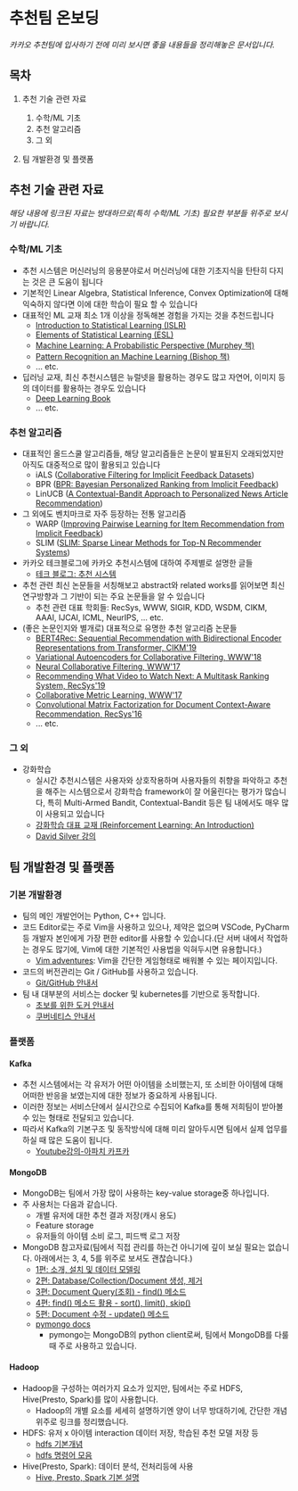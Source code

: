 # 추천팀 온보딩

_카카오 추천팀에 입사하기 전에 미리 보시면 좋을 내용들을 정리해놓은 문서입니다._

## 목차
1. 추천 기술 관련 자료
   1. 수학/ML 기초
   2. 추천 알고리즘
   3. 그 외

2. 팀 개발환경 및 플랫폼

## 추천 기술 관련 자료
_해당 내용에 링크된 자료는 방대하므로(특히 수학/ML 기초) 필요한 부분들 위주로 보시기 바랍니다._
### 수학/ML 기초
* 추천 시스템은 머신러닝의 응용분야로서 머신러닝에 대한 기초지식을 탄탄히 다지는 것은 큰 도움이 됩니다
* 기본적인 Linear Algebra, Statistical Inference, Convex Optimization에 대해 익숙하지 않다면 이에 대한 학습이 필요 할 수 있습니다
* 대표적인 ML 교재 최소 1개 이상을 정독해본 경험을 가지는 것을 추천드립니다
  * [Introduction to Statistical Learning (ISLR)](https://www.statlearning.com/)
  * [Elements of Statistical Learning (ESL)](https://hastie.su.domains/Papers/ESLII.pdf)
  * [Machine Learning: A Probabilistic Perspective (Murphey 책)](https://probml.github.io/pml-book/)
  * [Pattern Recognition an Machine Learning (Bishop 책)](https://www.microsoft.com/en-us/research/uploads/prod/2006/01/Bishop-Pattern-Recognition-and-Machine-Learning-2006.pdf)
  * ... etc.
* 딥러닝 교재, 최신 추천시스템은 뉴럴넷을 활용하는 경우도 많고 자연어, 이미지 등의 데이터를 활용하는 경우도 있습니다
  * [Deep Learning Book](https://www.deeplearningbook.org/)
  * ... etc.

### 추천 알고리즘
* 대표적인 올드스쿨 알고리즘들, 해당 알고리즘들은 논문이 발표된지 오래되었지만 아직도 대중적으로 많이 활용되고 있습니다
  * iALS ([Collaborative Filtering for Implicit Feedback Datasets](http://yifanhu.net/PUB/cf.pdf))
  * BPR ([BPR: Bayesian Personalized Ranking from Implicit Feedback](https://arxiv.org/pdf/1205.2618.pdf))
  * LinUCB ([A Contextual-Bandit Approach to Personalized News Article Recommendation](https://arxiv.org/pdf/1003.0146.pdf))
* 그 외에도 벤치마크로 자주 등장하는 전통 알고리즘
  * WARP ([Improving Pairwise Learning for Item Recommendation from Implicit Feedback](http://webia.lip6.fr/~gallinar/gallinari/uploads/Teaching/WSDM2014-rendle.pdf))
  * SLIM ([SLIM: Sparse Linear Methods for Top-N Recommender Systems](https://ieeexplore.ieee.org/abstract/document/6137254))
* 카카오 테크블로그에 카카오 추천시스템에 대하여 주제별로 설명한 글들
  * [테크 블로그: 추천 시스템](https://github.com/kakao/recoteam#%EC%B6%94%EC%B2%9C-%EC%8B%9C%EC%8A%A4%ED%85%9C)
* 추천 관련 최신 논문들을 서칭해보고 abstract와 related works를 읽어보면 최신 연구방향과 그 기반이 되는 주요 논문들을 알 수 있습니다
  * 추천 관련 대표 학회들: RecSys, WWW, SIGIR, KDD, WSDM, CIKM, AAAI, IJCAI, ICML, NeurIPS, ... etc.
* (좋은 논문인지와 별개로) 대표적으로 유명한 추천 알고리즘 논문들
  * [BERT4Rec: Sequential Recommendation with Bidirectional Encoder Representations from Transformer, CIKM'19](https://arxiv.org/abs/1904.06690)
  * [Variational Autoencoders for Collaborative Filtering, WWW'18](https://dl.acm.org/doi/10.1145/3178876.3186150)
  * [Neural Collaborative Filtering, WWW'17](https://dl.acm.org/doi/10.1145/3038912.3052569)
  * [Recommending What Video to Watch Next: A Multitask Ranking System, RecSys'19](https://daiwk.github.io/assets/youtube-multitask.pdf)
  * [Collaborative Metric Learning, WWW'17](https://vision.cornell.edu/se3/wp-content/uploads/2017/03/WWW-fp0554-hsiehA.pdf)
  * [Convolutional Matrix Factorization for Document Context-Aware Recommendation, RecSys'16](http://uclab.khu.ac.kr/resources/publication/C_351.pdf)
  * ... etc.

### 그 외
* 강화학습
  * 실시간 추천시스템은 사용자와 상호작용하며 사용자들의 취향을 파악하고 추천을 해주는 시스템으로서 강화학습 framework이 잘 어울린다는 평가가 많습니다, 특히 Multi-Armed Bandit, Contextual-Bandit 등은 팀 내에서도 매우 많이 사용되고 있습니다
  * [강화학습 대표 교재 (Reinforcement Learning: An Introduction)](http://incompleteideas.net/book/the-book.html)
  * [David Silver 강의](https://www.davidsilver.uk/teaching/)

## 팀 개발환경 및 플랫폼

### 기본 개발환경
* 팀의 메인 개발언어는 Python, C++ 입니다.
* 코드 Editor로는 주로 Vim을 사용하고 있으나, 제약은 없으며 VSCode, PyCharm등 개발자 본인에게 가장 편한 editor를 사용할 수 있습니다.(단 서버 내에서 작업하는 경우도 많기에, Vim에 대한 기본적인 사용법을 익혀두시면 유용합니다.)
  * [Vim adventures](https://vim-adventures.com/): Vim을 간단한 게임형태로 배워볼 수 있는 페이지입니다.
* 코드의 버전관리는 Git / GitHub를 사용하고 있습니다.
  * [Git/GitHub 안내서](https://subicura.com/git/guide/)
* 팀 내 대부분의 서비스는 docker 및 kubernetes를 기반으로 동작합니다.
  * [초보를 위한 도커 안내서](https://subicura.com/2017/01/19/docker-guide-for-beginners-1.html)
  * [쿠버네티스 안내서](https://subicura.com/k8s/guide/#%E1%84%80%E1%85%A1%E1%84%8B%E1%85%B5%E1%84%83%E1%85%B3)

### 플랫폼

#### Kafka
* 추천 시스템에서는 각 유저가 어떤 아이템을 소비했는지, 또 소비한 아이템에 대해 어떠한 반응을 보였는지에 대한 정보가 중요하게 사용됩니다.
* 이러한 정보는 서비스단에서 실시간으로 수집되어 Kafka를 통해 저희팀이 받아볼 수 있는 형태로 전달되고 있습니다.
* 따라서 Kafka의 기본구조 및 동작방식에 대해 미리 알아두시면 팀에서 실제 업무를 하실 때 많은 도움이 됩니다.
  * [Youtube강의-아파치 카프카](https://www.youtube.com/playlist?list=PL3Re5Ri5rZmkY46j6WcJXQYRlDRZSUQ1j)

#### MongoDB
* MongoDB는 팀에서 가장 많이 사용하는 key-value storage중 하나입니다.
* 주 사용처는 다음과 같습니다.
  * 개별 유저에 대한 추천 결과 저장(캐시 용도)
  * Feature storage
  * 유저들의 아이템 소비 로그, 피드백 로그 저장
* MongoDB 참고자료(팀에서 직접 관리를 하는건 아니기에 깊이 보실 필요는 없습니다. 아래에서는 3, 4, 5를 위주로 보셔도 괜찮습니다.)
  * [1편: 소개, 설치 및 데이터 모델링](https://velopert.com/436)
  * [2편: Database/Collection/Document 생성, 제거](https://velopert.com/457)
  * [3편: Document Query(조회) - find() 메소드](https://velopert.com/479)
  * [4편: find() 메소드 활용 - sort(), limit(), skip()](https://velopert.com/516)
  * [5편: Document 수정 - update() 메소드](https://velopert.com/545)
  * [pymongo docs](https://pymongo.readthedocs.io/en/stable/)
    * pymongo는 MongoDB의 python client로써, 팀에서 MongoDB를 다룰 때 주로 사용하고 있습니다.

#### Hadoop
* Hadoop을 구성하는 여러가지 요소가 있지만, 팀에서는 주로 HDFS, Hive(Presto, Spark)를 많이 사용합니다.
  * Hadoop의 개별 요소를 세세히 설명하기엔 양이 너무 방대하기에, 간단한 개념 위주로 링크를 정리했습니다.
* HDFS: 유저 x 아이템 interaction 데이터 저장, 학습된 추천 모델 저장 등
  * [hdfs 기본개념](https://kadensungbincho.tistory.com/30)
  * [hdfs 명령어 모음](https://blog.voidmainvoid.net/175)
* Hive(Presto, Spark): 데이터 분석, 전처리등에 사용
  * [Hive, Presto, Spark 기본 설명](https://seoyoungh.github.io/data-science/distribute-system-1/)